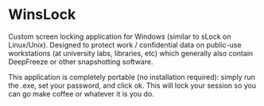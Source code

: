 # WinsLock
Custom screen locking application for Windows (similar to sLock on Linux/Unix). Designed to protect work / confidential data on public-use workstations (at university labs, libraries, etc) which generally also contain DeepFreeze or other snapshotting software.

This application is completely portable (no installation required): simply run the .exe, set your password, and click ok. This will lock your session so you can go make coffee or whatever it is you do.
